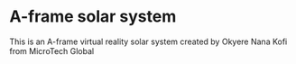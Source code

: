 # A-frame solar system
 This is an A-frame virtual reality solar system created by Okyere Nana Kofi from MicroTech Global

